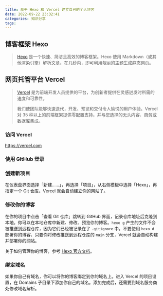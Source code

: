 ```yaml
---
title: 基于 Hexo 和 Vercel 建立自己的个人博客
date: 2022-09-22 23:32:41
categories: 知识分享
tags:
---
```


## 博客框架 Hexo

> [Hexo](https://hexo.io) 是一个快速、简洁且高效的博客框架。Hexo 使用 Markdown（或其他渲染引擎）解析文章，在几秒内，即可利用靓丽的主题生成静态网页。

## 网页托管平台 Vercel

> [Vercel](https://vercel.com) 是为前端开发人员提供的平台，为创新者提供在灵感迸发时所需的速度和可靠性。
>
> 我们使团队能够快速迭代，开发、预览和交付令人愉悦的用户体验。Vercel 对 35 种以上的前端框架提供零配置支持，并与您选择的无头内容、商务或数据库集成。

### 访问 Vercel

<https://vercel.com>

### 使用 GitHub 登录

### 创建新项目

在仪表盘界面选择「新建……」，再选择「项目」，从右侧模板中选择「Hexo」，再指定一个 Git 仓库，Vercel 就会自动建立你的网站了。

### 修改你的博客

在你的项目中点击「查看 Git 仓库」跳转到 GitHub 界面，记录仓库地址后克隆到本地。你可以在本地仓库中新建、修改、预览你的博客。`hexo g` 产生的文件不会被推送到远程仓库，因为它们已经被记录在了 `.gitignore` 中。不要使用 `hexo d` 部署你的博客，只要你将修改推送到远程仓库的 `main` 分支，Vercel 就会自动构建并部署你的网站。

关于如何管理你的博客，参考 [Hexo 官方文档](https://hexo.io/zh-cn/docs/)。

### 绑定域名

如果你自己有域名，你可以将你的博客绑定到你的域名上。进入 Vercel 的项目设置，在 Domains 子目录下添加你自己的域名。添加完成后，还需要到域名服务商处修改域名解析。